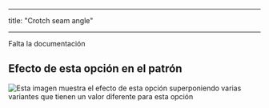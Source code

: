 - - -
title: "Crotch seam angle"
- - -

<Fixme>

Falta la documentación

</Fixme>

## Efecto de esta opción en el patrón

![Esta imagen muestra el efecto de esta opción superponiendo varias variantes que tienen un valor diferente para esta opción](paco_crotchseamcurveangle_sample.svg "Effect of this option on the pattern")
